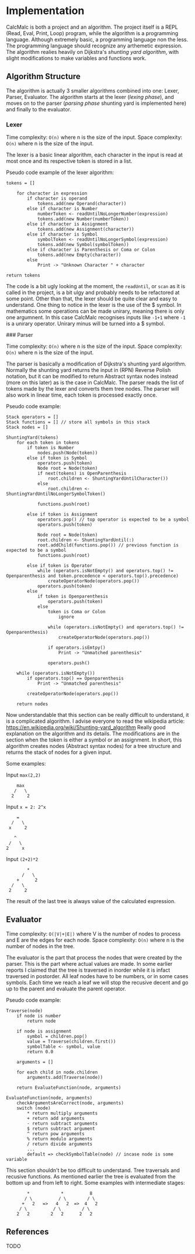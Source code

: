 # Implementation

CalcMalc is both a project and an algorithm. The project itself is a REPL (Read, Eval, Print, Loop) program, while the algorithm is a programming language. Although extremely basic, a programming language non the less. The programming language should recognize any arthemetic expression. The algorithm realies heavily on Dijkstra's _shunting yard algorithm_, with slight modifications to make variables and functions work. 

## Algorithm Structure

The algorithm is actually 3 smaller algorithms combined into one: Lexer, Parser, Evaluator. The algorithm starts at the lexer (_lexing phase_), and moves on to the parser (_parsing phase_ shunting yard is implemented here) and finally to the evaluator.

### Lexer

Time complexity: `O(n)` where n is the size of the input.
Space complexity: `O(n)` where n is the size of the input.

The lexer is a basic linear algorithm, each character in the input is read at most once and its respective token is stored in a list.

Pseudo code example of the lexer algorithm:

```
tokens = []

    for character in expression
        if character is operand
            tokens.add(new Operand(character))
        else if character is Number
            numberToken <- readUntilNoLongerNumber(expression)
            tokens.add(new Number(numberToken))
        else if character is Assignment
            tokens.add(new Assignment(character))
        else if character is Symbol
            symbolToken <- readUntilNoLongerSymbol(expression)
            tokens.add(new Symbol(symbolToken))
        else if character is Parenthesis or Coma or Colon
            tokens.add(new Empty(character))
        else
            Print -> "Unknown Character " + character

return tokens
```

The code is a bit ugly looking at the moment, the `readUntil`, or `scan` as it is called in the project, is a bit ulgy and probably needs to be refactored at some point. Other than that, the lexer should be quite clear and easy to understand. One thing to notice in the lexer is the use of the $ symbol. In mathematics some operations can be made unirary, meaning there is only one argumnent. In this case CalcMalc recognises inputs like `-1+1` where `-1` is a unirary operator. Unirary minus will be turned into a $ symbol.


### Parser

Time complexity: `O(n)` where n is the size of the input.
Space complexity: `O(n)` where n is the size of the input.

The parser is basically a modification of Dijkstra's shunting yard algorithm. Normally the shunting yard returns the input in (RPN) Reverse Polish notation, but it can be modified to return Abstract syntax nodes instead (more on this later) as is the case in CalcMalc. The parser reads the list of tokens made by the lexer and converts them tree nodes. The parser will also work in linear time, each token is processed exactly once.

Pseudo code example:

```
Stack operators = []
Stack functions = [] // store all symbols in this stack
Stack nodes = []

ShuntingYard(tokens)
    for each token in tokens
        if token is Number
            nodes.push(Node(token))
        else if token is Symbol
            operators.push(token)
            Node root = Node(token)
            if next(tokens) is OpenParenthesis
                root.children <- ShuntingYardUntilCharacter())
            else 
                root.children <- ShuntingYardUntilNoLongerSymbolToken()
            
            functions.push(root)

        else if token is Assignment
            operators.pop() // top operator is expected to be a symbol
            operators.push(token)

            Node root = Node(token)
            root.children <- ShuntingYardUntil(:)
            root.addChild(functions.pop()) // previous function is expected to be a symbol
            functions.push(root)

        else if token is Operator
            while (operators.isNotEmpty() and operators.top() != Openparenthesis and token.precedence < operators.top().precedence) 
                createOperatorNode(operators.pop())
            operators.push(token)
        else
            if token is Openparenthesis
                operators.push(token)
            else
                token is Coma or Colon
                    ignore

                while (operators.isNotEmpty() and operators.top() != Openparenthesis)
                    createOperatorNode(operators.pop())
                
                if operators.isEmtpy()
                    Print -> "Unmatched parenthesis"

                operators.push()

    while (operators.isNotEmpty())
        if operators.top() == Openparenthesis
            Print -> "Unmatched parenthesis"

        createOperatorNode(operators.pop())

    return nodes
```

Now understandable that this section can be really difficult to understand, it is a complicated algorithm. I advise everyone to read the wikipedia article: https://en.wikipedia.org/wiki/Shunting-yard_algorithm Really good explanation on the algorithm and its details. The modifications are in the section when the token is either a symbol or an assignment. In short, this algorithm creates nodes (Abstract syntax nodes) for a tree structure and returns the stack of nodes for a given input.

Some examples:

Input `max(2,2)`

```
    max
   /   \
  2     2
```

Input `x = 2: 2^x`

```
    =
  /   \
 x     2

   ^
 /   \
2     x
```

Input `(2+2)*2`

```
        *
      /   \
    +      2
  /   \
 2     2
```

The result of the last tree is always value of the calculated expression.

## Evaluator

Time complexity: `O(|V|+|E|)` where V is the number of nodes to process and E are the edges for each node.
Space complexity: `O(n)` where n is the number of nodes in the tree.

The evaluator is the part that process the nodes that were created by the parser. This is the part where actual values are made. In some earlier reports I claimed that the tree is traversed in inorder while it is infact traversed in postorder. All leaf nodes have to be numbers, or in some cases symbols. Each time we reach a leaf we will stop the recusive decent and go up to the parent and evaluate the parent operator.

Pseudo code example:

```
Traverse(node)
    if node is number 
        return node
    
    if node is assignment
        symbol = children.pop()
        value = Traverse(children.first())
        symbolTable <- symbol, value
        return 0.0

    arguments = []

    for each child in node.children
        arguments.add(Traverse(node))

    return EvaluateFunction(node, arguments)

EvaluateFunction(node, arguments)
    checkArgumentsAreCorrect(node, arguments)
    switch (node)
        * return multiply arguments
        + return add arguments
        - return subtract arguments
        $ return subtract argument
        ^ return pow arguments
        % return modulo arguments
        / return divide arguments
        ...
        default => checkSymbolTable(node) // incase node is some variable
```

This section shouldn't be too difficult to understand. Tree traversals and recusive functions. As mentioned earlier the tree is evaluated from the bottom up and from left to right.
Some examples with intermediate stages:

```
        *            *          8
       / \          / \        / \
      +   2   =>   4   2  =>  4   2
     / \          / \        / \
    2   2        2   2      2   2 
```

## References

TODO